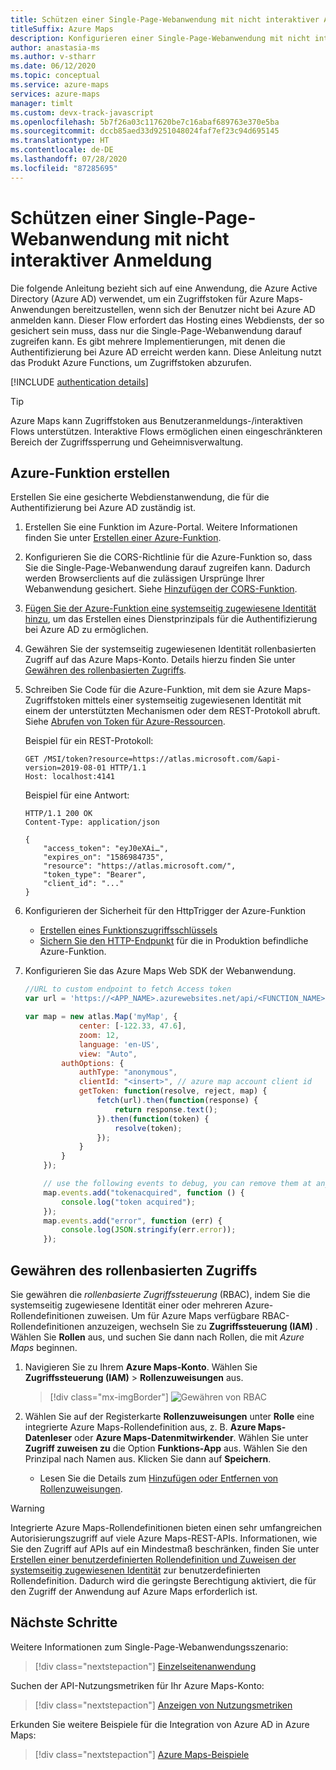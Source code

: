 ```yaml
---
title: Schützen einer Single-Page-Webanwendung mit nicht interaktiver Anmeldung
titleSuffix: Azure Maps
description: Konfigurieren einer Single-Page-Webanwendung mit nicht interaktiver rollenbasierter Zugriffssteuerung von Azure AD und Azure Maps Web SDK.
author: anastasia-ms
ms.author: v-stharr
ms.date: 06/12/2020
ms.topic: conceptual
ms.service: azure-maps
services: azure-maps
manager: timlt
ms.custom: devx-track-javascript
ms.openlocfilehash: 5b7f26a03c117620be7c16abaf689763e370e5ba
ms.sourcegitcommit: dccb85aed33d9251048024faf7ef23c94d695145
ms.translationtype: HT
ms.contentlocale: de-DE
ms.lasthandoff: 07/28/2020
ms.locfileid: "87285695"
---
```

# <a name="how-to-secure-a-single-page-application-with-non-interactive-sign-in"></a>Schützen einer Single-Page-Webanwendung mit nicht interaktiver Anmeldung

Die folgende Anleitung bezieht sich auf eine Anwendung, die Azure Active Directory (Azure AD) verwendet, um ein Zugriffstoken für Azure Maps-Anwendungen bereitzustellen, wenn sich der Benutzer nicht bei Azure AD anmelden kann. Dieser Flow erfordert das Hosting eines Webdiensts, der so gesichert sein muss, dass nur die Single-Page-Webanwendung darauf zugreifen kann. Es gibt mehrere Implementierungen, mit denen die Authentifizierung bei Azure AD erreicht werden kann. Diese Anleitung nutzt das Produkt Azure Functions, um Zugriffstoken abzurufen.

[!INCLUDE [authentication details](./includes/view-authentication-details.md)]

> [!Tip]
> Azure Maps kann Zugriffstoken aus Benutzeranmeldungs-/interaktiven Flows unterstützen. Interaktive Flows ermöglichen einen eingeschränkteren Bereich der Zugriffssperrung und Geheimnisverwaltung.

## <a name="create-azure-function"></a>Azure-Funktion erstellen

Erstellen Sie eine gesicherte Webdienstanwendung, die für die Authentifizierung bei Azure AD zuständig ist. 

1. Erstellen Sie eine Funktion im Azure-Portal. Weitere Informationen finden Sie unter [Erstellen einer Azure-Funktion](https://docs.microsoft.com/azure/azure-functions/functions-create-first-azure-function).

2. Konfigurieren Sie die CORS-Richtlinie für die Azure-Funktion so, dass Sie die Single-Page-Webanwendung darauf zugreifen kann. Dadurch werden Browserclients auf die zulässigen Ursprünge Ihrer Webanwendung gesichert. Siehe [Hinzufügen der CORS-Funktion](https://docs.microsoft.com/azure/app-service/app-service-web-tutorial-rest-api#add-cors-functionality).

3. [Fügen Sie der Azure-Funktion eine systemseitig zugewiesene Identität hinzu](https://docs.microsoft.com/azure/app-service/overview-managed-identity?tabs=dotnet#add-a-system-assigned-identity), um das Erstellen eines Dienstprinzipals für die Authentifizierung bei Azure AD zu ermöglichen.  

4. Gewähren Sie der systemseitig zugewiesenen Identität rollenbasierten Zugriff auf das Azure Maps-Konto. Details hierzu finden Sie unter [Gewähren des rollenbasierten Zugriffs](#grant-role-based-access).

5. Schreiben Sie Code für die Azure-Funktion, mit dem sie Azure Maps-Zugriffstoken mittels einer systemseitig zugewiesenen Identität mit einem der unterstützten Mechanismen oder dem REST-Protokoll abruft. Siehe [Abrufen von Token für Azure-Ressourcen](https://docs.microsoft.com/azure/app-service/overview-managed-identity?tabs=dotnet#add-a-system-assigned-identity).

    Beispiel für ein REST-Protokoll:

    ```http
    GET /MSI/token?resource=https://atlas.microsoft.com/&api-version=2019-08-01 HTTP/1.1
    Host: localhost:4141
    ```

    Beispiel für eine Antwort:

    ```http
    HTTP/1.1 200 OK
    Content-Type: application/json

    {
        "access_token": "eyJ0eXAi…",
        "expires_on": "1586984735",
        "resource": "https://atlas.microsoft.com/",
        "token_type": "Bearer",
        "client_id": "..."
    }
    ```

6. Konfigurieren der Sicherheit für den HttpTrigger der Azure-Funktion

   * [Erstellen eines Funktionszugriffsschlüssels](https://docs.microsoft.com/azure/azure-functions/functions-bindings-http-webhook-trigger?tabs=csharp#authorization-keys)
   * [Sichern Sie den HTTP-Endpunkt](https://docs.microsoft.com/azure/azure-functions/functions-bindings-http-webhook-trigger?tabs=csharp#secure-an-http-endpoint-in-production) für die in Produktion befindliche Azure-Funktion.
   
7. Konfigurieren Sie das Azure Maps Web SDK der Webanwendung. 

    ```javascript
    //URL to custom endpoint to fetch Access token
    var url = 'https://<APP_NAME>.azurewebsites.net/api/<FUNCTION_NAME>?code=<API_KEY>';

    var map = new atlas.Map('myMap', {
                center: [-122.33, 47.6],
                zoom: 12,
                language: 'en-US',
                view: "Auto",
            authOptions: {
                authType: "anonymous",
                clientId: "<insert>", // azure map account client id
                getToken: function(resolve, reject, map) {
                    fetch(url).then(function(response) {
                        return response.text();
                    }).then(function(token) {
                        resolve(token);
                    });
                }
            }
        });

        // use the following events to debug, you can remove them at any time.
        map.events.add("tokenacquired", function () {
            console.log("token acquired");
        });
        map.events.add("error", function (err) {
            console.log(JSON.stringify(err.error));
        });
    ```

## <a name="grant-role-based-access"></a>Gewähren des rollenbasierten Zugriffs

Sie gewähren die *rollenbasierte Zugriffssteuerung* (RBAC), indem Sie die systemseitig zugewiesene Identität einer oder mehreren Azure-Rollendefinitionen zuweisen. Um für Azure Maps verfügbare RBAC-Rollendefinitionen anzuzeigen, wechseln Sie zu **Zugriffssteuerung (IAM)** . Wählen Sie **Rollen** aus, und suchen Sie dann nach Rollen, die mit *Azure Maps* beginnen.

1. Navigieren Sie zu Ihrem **Azure Maps-Konto**. Wählen Sie **Zugriffssteuerung (IAM)**  > **Rollenzuweisungen** aus.

    > [!div class="mx-imgBorder"]
    > ![Gewähren von RBAC](./media/how-to-manage-authentication/how-to-grant-rbac.png)

2. Wählen Sie auf der Registerkarte **Rollenzuweisungen** unter **Rolle** eine integrierte Azure Maps-Rollendefinition aus, z. B. **Azure Maps-Datenleser** oder **Azure Maps-Datenmitwirkender**. Wählen Sie unter **Zugriff zuweisen zu** die Option **Funktions-App** aus. Wählen Sie den Prinzipal nach Namen aus. Klicken Sie dann auf **Speichern**.

   * Lesen Sie die Details zum [Hinzufügen oder Entfernen von Rollenzuweisungen](https://docs.microsoft.com/azure/role-based-access-control/role-assignments-portal).

> [!WARNING]
> Integrierte Azure Maps-Rollendefinitionen bieten einen sehr umfangreichen Autorisierungszugriff auf viele Azure Maps-REST-APIs. Informationen, wie Sie den Zugriff auf APIs auf ein Mindestmaß beschränken, finden Sie unter [Erstellen einer benutzerdefinierten Rollendefinition und Zuweisen der systemseitig zugewiesenen Identität](https://docs.microsoft.com/azure/role-based-access-control/custom-roles) zur benutzerdefinierten Rollendefinition. Dadurch wird die geringste Berechtigung aktiviert, die für den Zugriff der Anwendung auf Azure Maps erforderlich ist.

## <a name="next-steps"></a>Nächste Schritte

Weitere Informationen zum Single-Page-Webanwendungsszenario:
> [!div class="nextstepaction"]
> [Einzelseitenanwendung](https://docs.microsoft.com/azure/active-directory/develop/scenario-spa-overview)

Suchen der API-Nutzungsmetriken für Ihr Azure Maps-Konto:
> [!div class="nextstepaction"]
> [Anzeigen von Nutzungsmetriken](how-to-view-api-usage.md)

Erkunden Sie weitere Beispiele für die Integration von Azure AD in Azure Maps:
> [!div class="nextstepaction"]
> [Azure Maps-Beispiele](https://github.com/Azure-Samples/Azure-Maps-AzureAD-Samples/tree/master/src/ClientGrant)
